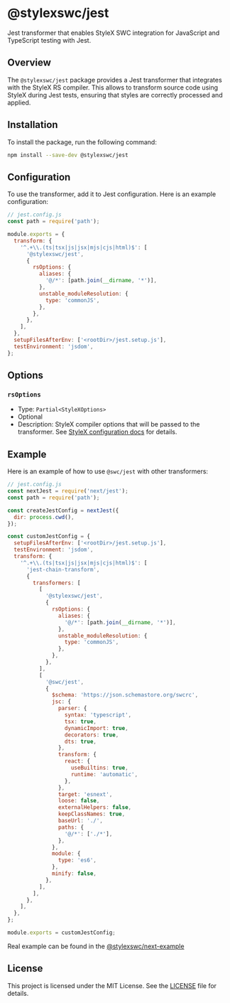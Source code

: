 # @stylexswc/jest

Jest transformer that enables StyleX SWC integration for JavaScript and TypeScript testing with Jest.

## Overview

The `@stylexswc/jest` package provides a Jest transformer that integrates with
the StyleX RS compiler. This allows to transform source code using
StyleX during Jest tests, ensuring that styles are correctly processed and
applied.

## Installation

To install the package, run the following command:

```bash
npm install --save-dev @stylexswc/jest
```

## Configuration

To use the transformer, add it to Jest configuration. Here is an example
configuration:

```javascript
// jest.config.js
const path = require('path');

module.exports = {
  transform: {
    '^.+\\.(ts|tsx|js|jsx|mjs|cjs|html)$': [
      '@stylexswc/jest',
      {
        rsOptions: {
          aliases: {
            '@/*': [path.join(__dirname, '*')],
          },
          unstable_moduleResolution: {
            type: 'commonJS',
          },
        },
      },
    ],
  },
  setupFilesAfterEnv: ['<rootDir>/jest.setup.js'],
  testEnvironment: 'jsdom',
};
```

## Options

### `rsOptions`

- Type: `Partial<StyleXOptions>`
- Optional
- Description: StyleX compiler options that will be passed to the transformer.
  See
  [StyleX configuration docs](https://stylexjs.com/docs/api/configuration/babel-plugin/)
  for details.

## Example

Here is an example of how to use `@swc/jest` with other transformers:

```javascript
// jest.config.js
const nextJest = require('next/jest');
const path = require('path');

const createJestConfig = nextJest({
  dir: process.cwd(),
});

const customJestConfig = {
  setupFilesAfterEnv: ['<rootDir>/jest.setup.js'],
  testEnvironment: 'jsdom',
  transform: {
    '^.+\\.(ts|tsx|js|jsx|mjs|cjs|html)$': [
      'jest-chain-transform',
      {
        transformers: [
          [
            '@stylexswc/jest',
            {
              rsOptions: {
                aliases: {
                  '@/*': [path.join(__dirname, '*')],
                },
                unstable_moduleResolution: {
                  type: 'commonJS',
                },
              },
            },
          ],
          [
            '@swc/jest',
            {
              $schema: 'https://json.schemastore.org/swcrc',
              jsc: {
                parser: {
                  syntax: 'typescript',
                  tsx: true,
                  dynamicImport: true,
                  decorators: true,
                  dts: true,
                },
                transform: {
                  react: {
                    useBuiltins: true,
                    runtime: 'automatic',
                  },
                },
                target: 'esnext',
                loose: false,
                externalHelpers: false,
                keepClassNames: true,
                baseUrl: './',
                paths: {
                  '@/*': ['./*'],
                },
              },
              module: {
                type: 'es6',
              },
              minify: false,
            },
          ],
        ],
      },
    ],
  },
};

module.exports = customJestConfig;
```

Real example can be found in the [@stylexswc/next-example](../../apps/nextjs-example/jest.config.js)

## License

This project is licensed under the MIT License. See the [LICENSE](../../LICENSE)
file for details.
